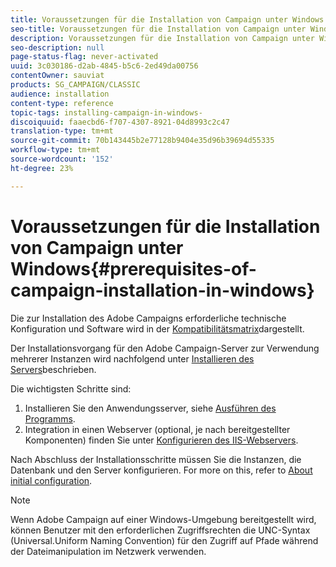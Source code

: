 ```yaml
---
title: Voraussetzungen für die Installation von Campaign unter Windows
seo-title: Voraussetzungen für die Installation von Campaign unter Windows
description: Voraussetzungen für die Installation von Campaign unter Windows
seo-description: null
page-status-flag: never-activated
uuid: 3c030186-d2ab-4845-b5c6-2ed49da00756
contentOwner: sauviat
products: SG_CAMPAIGN/CLASSIC
audience: installation
content-type: reference
topic-tags: installing-campaign-in-windows-
discoiquuid: faaecbd6-f707-4307-8921-04d8993c2c47
translation-type: tm+mt
source-git-commit: 70b143445b2e77128b9404e35d96b39694d55335
workflow-type: tm+mt
source-wordcount: '152'
ht-degree: 23%

---
```



# Voraussetzungen für die Installation von Campaign unter Windows{#prerequisites-of-campaign-installation-in-windows}

Die zur Installation des Adobe Campaigns erforderliche technische Konfiguration und Software wird in der [Kompatibilitätsmatrix](https://helpx.adobe.com/de/campaign/kb/compatibility-matrix.html)dargestellt.

Der Installationsvorgang für den Adobe Campaign-Server zur Verwendung mehrerer Instanzen wird nachfolgend unter [Installieren des Servers](../../installation/using/installing-the-server.md)beschrieben.

Die wichtigsten Schritte sind:

1. Installieren Sie den Anwendungsserver, siehe [Ausführen des Programms](../../installation/using/installing-the-server.md#executing-the-installation-program).
1. Integration in einen Webserver (optional, je nach bereitgestellter Komponenten) finden Sie unter [Konfigurieren des IIS-Webservers](../../installation/using/integration-into-a-web-server-for-windows.md#configuring-the-iis-web-server).

Nach Abschluss der Installationsschritte müssen Sie die Instanzen, die Datenbank und den Server konfigurieren. For more on this, refer to [About initial configuration](../../installation/using/about-initial-configuration.md).

>[!NOTE]
>
>Wenn Adobe Campaign auf einer Windows-Umgebung bereitgestellt wird, können Benutzer mit den erforderlichen Zugriffsrechten die UNC-Syntax (Universal.Uniform Naming Convention) für den Zugriff auf Pfade während der Dateimanipulation im Netzwerk verwenden.

